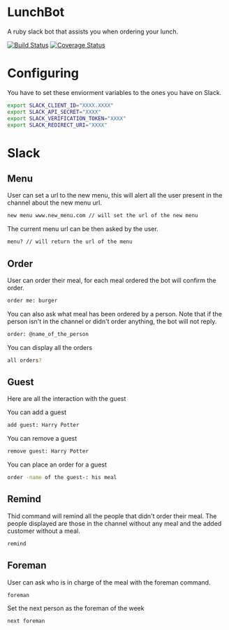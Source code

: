 # LunchBot
A ruby slack bot that assists you when ordering your lunch.

[![Build Status](https://travis-ci.org/willcurry/LunchBot.svg?branch=master)](https://travis-ci.org/willcurry/LunchBot)
[![Coverage Status](https://coveralls.io/repos/github/willcurry/LunchBot/badge.svg?branch=master)](https://coveralls.io/github/willcurry/LunchBot?branch=master)

# Configuring
You have to set these enviorment variables to the ones you have on Slack.

``` bash
export SLACK_CLIENT_ID="XXXX.XXXX"
export SLACK_API_SECRET="XXXX"
export SLACK_VERIFICATION_TOKEN="XXXX"
export SLACK_REDIRECT_URI="XXXX"
```

# Slack
## Menu
User can set a url to the new menu, this will alert all the user present in the
channel about the new menu url.


``` bash
new menu www.new_menu.com // will set the url of the new menu
```

The current menu url can be then asked by the user.

``` bash
menu? // will return the url of the menu
```

## Order
User can order their meal, for each meal ordered the bot will confirm the
order.

``` bash
order me: burger
```

You can also ask what meal has been ordered by a person. Note that if the
person isn't in the channel or didn't order anything, the bot will not reply.

``` bash
order: @name_of_the_person
```

You can display all the orders
``` bash
all orders?
```

## Guest
Here are all the interaction with the guest

You can add a guest
``` bash
add guest: Harry Potter
```

You can remove a guest
``` bash
remove guest: Harry Potter
```

You can place an order for a guest
``` bash
order -name of the guest-: his meal
```

## Remind
Thid command will remind all the people that didn't order their meal.
The people displayed are those in the channel without any meal and
the added customer without a meal.

``` bash
remind
```

## Foreman
User can ask who is in charge of the meal with the foreman command.

``` bash
foreman
```

Set the next person as the foreman of the week
``` bash
next foreman
```
